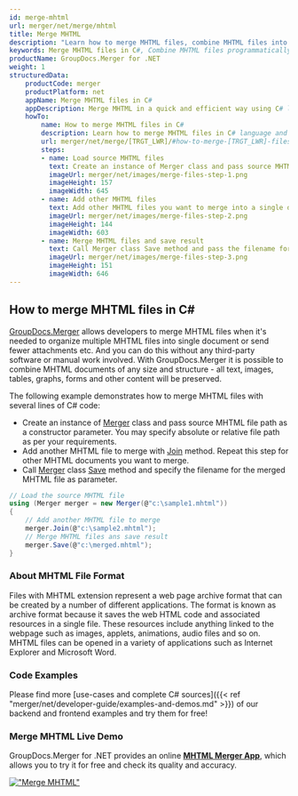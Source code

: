 ```yaml
---
id: merge-mhtml
url: merger/net/merge/mhtml
title: Merge MHTML
description: "Learn how to merge MHTML files, combine MHTML files into one file programmatically in C# language using GroupDocs.Merger for .NET library."
keywords: Merge MHTML files in C#, Combine MHTML files programmatically
productName: GroupDocs.Merger for .NET
weight: 1
structuredData:
    productCode: merger
    productPlatform: net
    appName: Merge MHTML files in C#
    appDescription: Merge MHTML in a quick and efficient way using C# language and GroupDocs.Merger for .NET API, without the use of any third-party software like Microsoft or Open Office.
    howTo:
        name: How to merge MHTML files in C# 
        description: Learn how to merge MHTML files in C# language and GroupDocs.Merger for .NET API, without the use of any third-party software like Microsoft or Open Office.
        url: merger/net/merge/[TRGT_LWR]/#how-to-merge-[TRGT_LWR]-files-in-c
        steps:
        - name: Load source MHTML files 
          text: Create an instance of Merger class and pass source MHTML file path as a constructor parameter. You may specify absolute or relative file path as per your requirements. 
          imageUrl: merger/net/images/merge-files-step-1.png
          imageHeight: 157
          imageWidth: 645
        - name: Add other MHTML files
          text: Add other MHTML files you want to merge into a single document with Join method of Merger class.
          imageUrl: merger/net/images/merge-files-step-2.png
          imageHeight: 144
          imageWidth: 603
        - name: Merge MHTML files and save result 
          text: Call Merger class Save method and pass the filename for the resultant MHTML file as parameter.
          imageUrl: merger/net/images/merge-files-step-3.png
          imageHeight: 151
          imageWidth: 646
---
```


## How to merge MHTML files in C#

[GroupDocs.Merger](https://products.groupdocs.com/merger/net) allows developers to merge MHTML files when it's needed to organize multiple
 MHTML files into single document or send fewer attachments etc. And you can do this without any third-party software or manual work involved.
 With GroupDocs.Merger it is possible to combine MHTML documents of any size and structure - all text, images, tables, graphs, forms and other content will be preserved.

The following example demonstrates how to merge MHTML files with several lines of C# code:

* Create an instance of [Merger](https://apireference.groupdocs.com/net/merger/groupdocs.merger/merger) class and pass source MHTML file path as a constructor parameter. You may specify absolute or relative file path as per your requirements.
* Add another MHTML file to merge with [Join](https://apireference.groupdocs.com/merger/net/groupdocs.merger/merger/methods/join/index) method. Repeat this step for other MHTML documents you want to merge.
* Call [Merger](https://apireference.groupdocs.com/net/merger/groupdocs.merger/merger) class [Save](https://apireference.groupdocs.com/merger/net/groupdocs.merger/merger/methods/save/index) method and specify the filename for the merged MHTML file as parameter.

```csharp
// Load the source MHTML file
using (Merger merger = new Merger(@"c:\sample1.mhtml"))
{
    // Add another MHTML file to merge
    merger.Join(@"c:\sample2.mhtml");
    // Merge MHTML files ans save result
    merger.Save(@"c:\merged.mhtml");
}
```

### About MHTML File Format 

Files with MHTML extension represent a web page archive format that can be created by a number of different applications. The format is known as archive format because it saves the web HTML code and associated resources in a single file. These resources include anything linked to the webpage such as images, applets, animations, audio files and so on. MHTML files can be opened in a variety of applications such as Internet Explorer and Microsoft Word.

### Code Examples

Please find more [use-cases and complete C# sources]({{< ref "merger/net/developer-guide/examples-and-demos.md" >}}) of our backend and frontend examples and try them for free!

### Merge MHTML Live Demo 

GroupDocs.Merger for .NET provides an online [**MHTML Merger App**](https://products.groupdocs.app/merger/mhtml), which allows you to try it for free and check its quality and accuracy.

[!["Merge MHTML"](merger/net/images/merge/merge-mhtml.png)](https://products.groupdocs.app/merger/mhtml)
